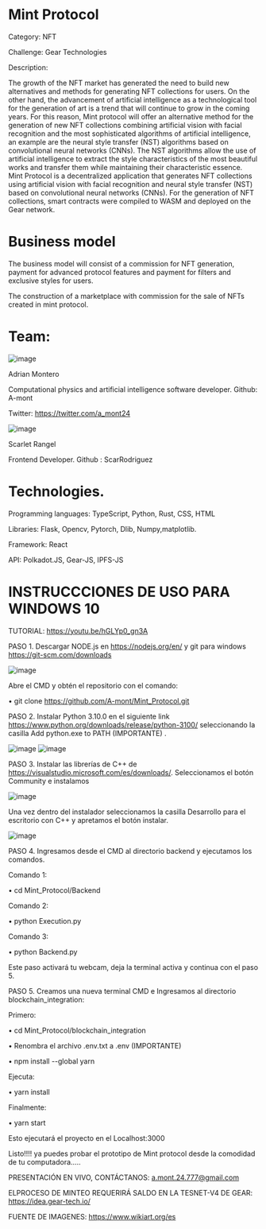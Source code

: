 # Mint Protocol


Category: NFT

Challenge: Gear Technologies


Description:

The growth of the NFT market has generated the need to build new alternatives and methods for generating NFT collections for users.
On the other hand, the advancement of artificial intelligence as a technological tool for the generation of art is a trend that will continue to grow in the coming years.
For this reason, Mint protocol will offer an alternative method for the generation of new NFT collections combining artificial vision with facial recognition and 
the most sophisticated algorithms of artificial intelligence, an example are the neural style transfer (NST) algorithms  based on convolutional neural networks (CNNs). 
The NST algorithms allow the use of artificial intelligence to extract the style characteristics of the most beautiful works and transfer them while maintaining their characteristic essence.
Mint Protocol is a decentralized application that generates NFT collections using artificial vision with facial recognition and neural style transfer (NST) based on convolutional neural networks
(CNNs). For the generation of NFT collections, smart contracts were compiled to WASM and deployed on the Gear network.


# Business model

The business model will consist of a commission for NFT generation, payment for advanced protocol features and  payment for filters and exclusive styles for users.


The construction of a marketplace with commission for the sale of NFTs created in mint protocol.



# Team:


![image](https://user-images.githubusercontent.com/111330447/201170415-ab52cfbf-0f18-4026-82ae-f8315c5970ef.png)
 
Adrian Montero

Computational physics and artificial intelligence software developer. 
Github: A-mont

Twitter: https://twitter.com/a_mont24



![image](https://user-images.githubusercontent.com/111330447/201170532-d4d7b2ea-8c68-473d-83a3-aa8ce248674f.png)

Scarlet Rangel

Frontend Developer. Github : ScarRodriguez







# Technologies.


Programming languages: TypeScript, Python, Rust, CSS, HTML

Libraries: Flask, Opencv, Pytorch, Dlib, Numpy,matplotlib.

Framework: React

API: Polkadot.JS, Gear-JS, IPFS-JS








# INSTRUCCCIONES DE USO  PARA WINDOWS 10

TUTORIAL: https://youtu.be/hGLYp0_gn3A

PASO 1. Descargar  NODE.js en https://nodejs.org/en/ y git para windows https://git-scm.com/downloads

![image](https://user-images.githubusercontent.com/111330447/200871209-0ff02ae4-85c9-415d-abf3-e249445a6ac7.png)

 
Abre el CMD y obtén el repositorio con el comando:


•	git clone https://github.com/A-mont/Mint_Protocol.git



PASO 2. Instalar Python 3.10.0 en el siguiente link https://www.python.org/downloads/release/python-3100/ seleccionando la casilla  Add python.exe to PATH (IMPORTANTE) .

![image](https://user-images.githubusercontent.com/111330447/201202567-b93ac966-ecd4-41a9-adeb-c13387affd0e.png)
![image](https://user-images.githubusercontent.com/111330447/201202653-c630d012-9755-46cc-a98e-c858d4fb22d0.png)




PASO 3. Instalar las librerías de C++ de  https://visualstudio.microsoft.com/es/downloads/.
Seleccionamos el botón Community e instalamos

![image](https://user-images.githubusercontent.com/111330447/200871838-b0dd5cae-1db1-4b66-82a0-db3746943016.png)


Una vez dentro del instalador seleccionamos la casilla Desarrollo para el escritorio con C++ y apretamos el botón instalar.

![image](https://user-images.githubusercontent.com/111330447/200871900-74bf6498-c841-40e0-a072-88be72f40447.png)

 




PASO 4. Ingresamos desde el CMD al directorio backend y ejecutamos los comandos.

Comando 1:

•	cd Mint_Protocol/Backend

Comando 2:

•	python Execution.py

Comando 3:

•	python Backend.py

Este paso activará tu webcam, deja la terminal activa y continua con el paso 5.


PASO 5. Creamos una nueva terminal CMD e Ingresamos al directorio blockchain_integration:

Primero:

•	cd Mint_Protocol/blockchain_integration

•	Renombra el archivo .env.txt a .env (IMPORTANTE)

•	npm install --global yarn

Ejecuta:

•	yarn install

Finalmente:

•	yarn start

Esto ejecutará el proyecto en el Localhost:3000

Listo!!!! ya puedes probar el prototipo de Mint protocol desde la comodidad de tu computadora…..

PRESENTACIÓN EN VIVO, CONTÁCTANOS: a.mont.24.777@gmail.com

ELPROCESO DE MINTEO REQUERIRÁ SALDO EN LA TESNET-V4 DE GEAR: https://idea.gear-tech.io/


FUENTE DE IMAGENES: https://www.wikiart.org/es
